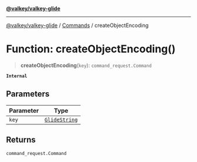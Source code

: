 [**@valkey/valkey-glide**](../../README.md)

***

[@valkey/valkey-glide](../../modules.md) / [Commands](../README.md) / createObjectEncoding

# Function: createObjectEncoding()

> **createObjectEncoding**(`key`): `command_request.Command`

**`Internal`**

## Parameters

| Parameter | Type |
| ------ | ------ |
| `key` | [`GlideString`](../../BaseClient/type-aliases/GlideString.md) |

## Returns

`command_request.Command`
